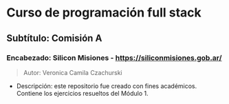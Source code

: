 # Curso de programación full stack
## Subtítulo: Comisión A
### Encabezado: Silicon Misiones - https://siliconmisiones.gob.ar/
> Autor: Veronica Camila Czachurski
* Descripción: este repositorio fue creado con fines académicos. Contiene los ejercicios resueltos del Módulo 1.
